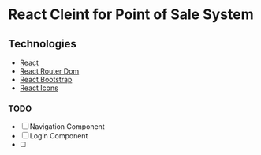 # React Cleint for Point of Sale System

## Technologies

- [React](https://reactjs.org/)
- [React Router Dom](https://reactrouter.com/web/guides/quick-start)
- [React Bootstrap](https://react-bootstrap.github.io/)
- [React Icons](https://react-icons.github.io/react-icons/)

### TODO

- [ ] Navigation Component
- [ ] Login Component
- [ ] 
